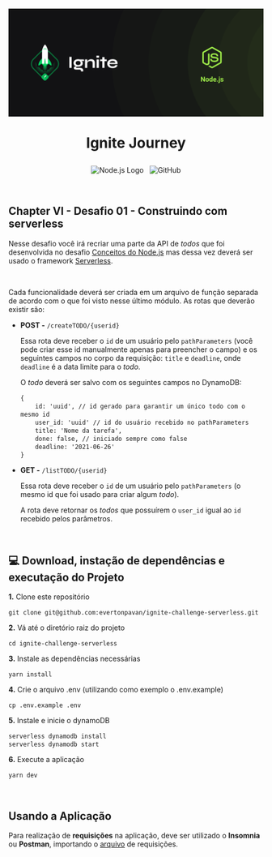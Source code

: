 <h1 align="center">
  <img alt="" src=".github/cover-node.js.png">
  
  <br />

  Ignite Journey
</h1>

<p align="center">
  <img alt="Node.js Logo" src="https://img.shields.io/badge/Node.js-LTS-339933?logo=node.js">&nbsp;&nbsp;
   <img alt="GitHub" src="https://img.shields.io/github/license/lemuelZara/concepts-nodejs.svg">
</p>

<br />

## Chapter VI - Desafio 01 - Construindo com serverless

Nesse desafio você irá recriar uma parte da API de *todos* que foi desenvolvida no desafio [Conceitos do Node.js](https://www.notion.so/Desafio-01-Conceitos-do-Node-js-59ccb235aecd43a6a06bf09a24e7ede8) mas dessa vez deverá ser usado o framework [Serverless](https://www.serverless.com/).

<br />

Cada funcionalidade deverá ser criada em um arquivo de função separada de acordo com o que foi visto nesse último módulo.
As rotas que deverão existir são:


- **POST -** `/createTODO/{userid}`

    Essa rota deve receber o `id` de um usuário pelo `pathParameters` (você pode criar esse id manualmente apenas para preencher o campo) e os seguintes campos no corpo da requisição: `title` e `deadline`, onde `deadline` é a data limite para o *todo*.

    O *todo* deverá ser salvo com os seguintes campos no DynamoDB:

    ```
    { 
    	id: 'uuid', // id gerado para garantir um único todo com o mesmo id
    	user_id: 'uuid' // id do usuário recebido no pathParameters
    	title: 'Nome da tarefa',
    	done: false, // iniciado sempre como false
    	deadline: '2021-06-26'
    }
    ```

- **GET -** `/listTODO/{userid}`

    Essa rota deve receber o `id` de um usuário pelo `pathParameters` (o mesmo id que foi usado para criar algum *todo*).

    A rota deve retornar os *todos* que possuírem o `user_id` igual ao `id` recebido pelos parâmetros.

<br />

## 💻 Download, instação de dependências e executação do Projeto
**1.** Clone este repositório 
```
git clone git@github.com:evertonpavan/ignite-challenge-serverless.git

``` 
**2.** Vá até o diretório raiz do projeto
```
cd ignite-challenge-serverless
``` 
**3.** Instale as dependências necessárias
```
yarn install
```
**4.** Crie o arquivo .env (utilizando como exemplo o .env.example)
```
cp .env.example .env
```
**5.** Instale e inicie o dynamoDB
```
serverless dynamodb install
serverless dynamodb start
```
**6.** Execute a aplicação
```
yarn dev
```

<br />

## Usando a Aplicação
Para realização de **requisições** na aplicação, deve ser utilizado o **Insomnia** ou **Postman**, importando o [arquivo](insomnia/insomnia_ignite_challenge_serverless.json) de requisições.
